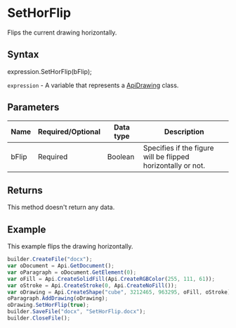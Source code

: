 # SetHorFlip

Flips the current drawing horizontally.

## Syntax

expression.SetHorFlip(bFlip);

`expression` - A variable that represents a [ApiDrawing](../ApiDrawing.md) class.

## Parameters

| **Name** | **Required/Optional** | **Data type** | **Description** |
| ------------- | ------------- | ------------- | ------------- |
| bFlip | Required | Boolean | Specifies if the figure will be flipped horizontally or not. |

## Returns

This method doesn't return any data.

## Example

This example flips the drawing horizontally.

```javascript
builder.CreateFile("docx");
var oDocument = Api.GetDocument();
var oParagraph = oDocument.GetElement(0);
var oFill = Api.CreateSolidFill(Api.CreateRGBColor(255, 111, 61));
var oStroke = Api.CreateStroke(0, Api.CreateNoFill());
var oDrawing = Api.CreateShape("cube", 3212465, 963295, oFill, oStroke);
oParagraph.AddDrawing(oDrawing);
oDrawing.SetHorFlip(true);
builder.SaveFile("docx", "SetHorFlip.docx");
builder.CloseFile();
```